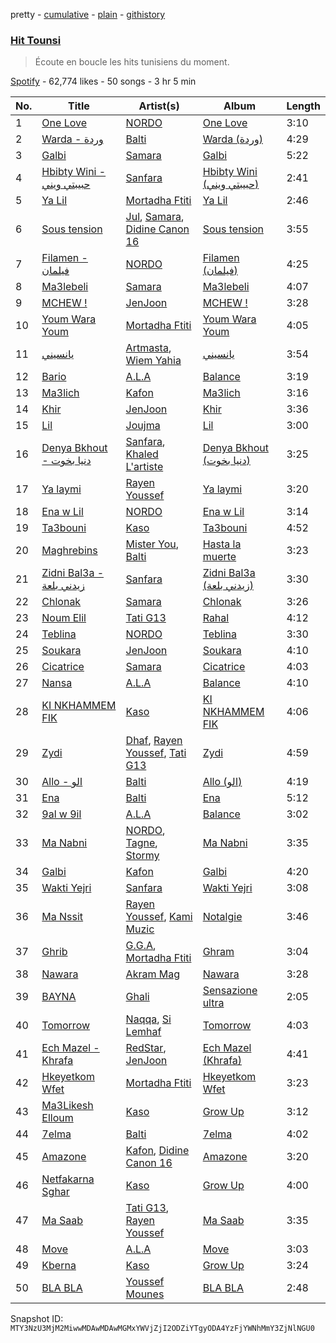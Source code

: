 pretty - [cumulative](/playlists/cumulative/37i9dQZF1DX9HeUXWsJonl.md) - [plain](/playlists/plain/37i9dQZF1DX9HeUXWsJonl) - [githistory](https://github.githistory.xyz/mackorone/spotify-playlist-archive/blob/main/playlists/plain/37i9dQZF1DX9HeUXWsJonl)

### [Hit Tounsi](https://open.spotify.com/playlist/37i9dQZF1DX9HeUXWsJonl)

> Écoute en boucle les hits tunisiens du moment.

[Spotify](https://open.spotify.com/user/spotify) - 62,774 likes - 50 songs - 3 hr 5 min

| No. | Title | Artist(s) | Album | Length |
|---|---|---|---|---|
| 1 | [One Love](https://open.spotify.com/track/5oHN7syQOktjfuFzg12UBl) | [NORDO](https://open.spotify.com/artist/44qTyRXwTktHVC0X1FGnJn) | [One Love](https://open.spotify.com/album/6BCjHmj1zFwLeAF2La2jKY) | 3:10 |
| 2 | [Warda \- وردة](https://open.spotify.com/track/5iv5BmdSI63MOkRaV95agi) | [Balti](https://open.spotify.com/artist/4cgw3nEf6uOQ2NqHwSXErR) | [Warda \(وردة\)](https://open.spotify.com/album/3IulcYLJcCYEQyE0Ufthtl) | 4:29 |
| 3 | [Galbi](https://open.spotify.com/track/0pD4zoFSCXvBkqka5j4qew) | [Samara](https://open.spotify.com/artist/0WfKB7Lqqykt6gdtirYJUm) | [Galbi](https://open.spotify.com/album/3LLJ8bmI6YrK73g6RhHEPK) | 5:22 |
| 4 | [Hbibty Wini \- حبيبتي ويني](https://open.spotify.com/track/2Gru4OBnrGbfM7mIpts6Fk) | [Sanfara](https://open.spotify.com/artist/2s55Po6VBr22RYwlCmYlY6) | [Hbibty Wini \(حبيبتي ويني\)](https://open.spotify.com/album/7jwGkqkRlEcpFIy0kcYH20) | 2:41 |
| 5 | [Ya Lil](https://open.spotify.com/track/3hvJHXAuKeSRSShUEl9v0c) | [Mortadha Ftiti](https://open.spotify.com/artist/1JKD6r1BHHPW5UjN9JKwia) | [Ya Lil](https://open.spotify.com/album/4jcoGlVZZi1hu3PhxxIeqB) | 2:46 |
| 6 | [Sous tension](https://open.spotify.com/track/6h0sdTa2cXLsHuxjd29clN) | [Jul](https://open.spotify.com/artist/3IW7ScrzXmPvZhB27hmfgy), [Samara](https://open.spotify.com/artist/0WfKB7Lqqykt6gdtirYJUm), [Didine Canon 16](https://open.spotify.com/artist/2aVPTWc4WYc7b384eatevF) | [Sous tension](https://open.spotify.com/album/4q73ju7gYbEFuZCr8Ex5kq) | 3:55 |
| 7 | [Filamen \- فيلمان](https://open.spotify.com/track/5SfgODdv831EqaStxXB8el) | [NORDO](https://open.spotify.com/artist/44qTyRXwTktHVC0X1FGnJn) | [Filamen \(فيلمان\)](https://open.spotify.com/album/3Q9SpkTQLw5g0fyfObjYZ5) | 4:25 |
| 8 | [Ma3lebeli](https://open.spotify.com/track/6KnxFw2AetemRnBKgN26B8) | [Samara](https://open.spotify.com/artist/0WfKB7Lqqykt6gdtirYJUm) | [Ma3lebeli](https://open.spotify.com/album/5qw02s0C0OQmlom0DEc31T) | 4:07 |
| 9 | [MCHEW !](https://open.spotify.com/track/5wXQE0LVpsiIELgQqCPwfe) | [JenJoon](https://open.spotify.com/artist/5EueujjeEpYjmaQbAuaetK) | [MCHEW !](https://open.spotify.com/album/4eVpsLlYCq0Aeh0u6RhdTK) | 3:28 |
| 10 | [Youm Wara Youm](https://open.spotify.com/track/5qicaloS3NlXFjw9HupZa6) | [Mortadha Ftiti](https://open.spotify.com/artist/1JKD6r1BHHPW5UjN9JKwia) | [Youm Wara Youm](https://open.spotify.com/album/12rqCKonJMpJeawjO5zHT9) | 4:05 |
| 11 | [يانسيني](https://open.spotify.com/track/4olmN1eeTy2fTnAX6ZCwqJ) | [Artmasta](https://open.spotify.com/artist/5nIOjs6hpgOxasVYbKOAui), [Wiem Yahia](https://open.spotify.com/artist/4LOXLGzjdPXGPQbGwbQXxd) | [يانسيني](https://open.spotify.com/album/5HTrBgHnnnTVMN2ZSRdw7a) | 3:54 |
| 12 | [Bario](https://open.spotify.com/track/1lpg6YHzAsWn2dyAYhHxv2) | [A.L.A](https://open.spotify.com/artist/3MKpGPhBp9KeXjGooKHNDX) | [Balance](https://open.spotify.com/album/4CqnL9u5Vb1mtRTrk9C02x) | 3:19 |
| 13 | [Ma3lich](https://open.spotify.com/track/5alqglkGs6BMV7WGUvjyVv) | [Kafon](https://open.spotify.com/artist/1g7CL458gLNv8UY3W2IFBw) | [Ma3lich](https://open.spotify.com/album/6Mgz9dw5CWYFHK936bMH07) | 3:16 |
| 14 | [Khir](https://open.spotify.com/track/26Xvxzbj11H9b04kc7RTZ4) | [JenJoon](https://open.spotify.com/artist/5EueujjeEpYjmaQbAuaetK) | [Khir](https://open.spotify.com/album/1XyZvi7vMiQ2bCWNIhOi2z) | 3:36 |
| 15 | [Lil](https://open.spotify.com/track/58ZDRk8fyRvesaCYGro0Di) | [Joujma](https://open.spotify.com/artist/6J3OrlKMbWMx60M7QuDJsf) | [Lil](https://open.spotify.com/album/7JFYWTodPY8Eb2UsKFEYlB) | 3:00 |
| 16 | [Denya Bkhout \- دنيا بخوت](https://open.spotify.com/track/7vA7XKOXZcVVAwYw9d1ZYc) | [Sanfara](https://open.spotify.com/artist/2s55Po6VBr22RYwlCmYlY6), [Khaled L'artiste](https://open.spotify.com/artist/6nUgQSUscZW4aFAg3C2ZPu) | [Denya Bkhout \(دنيا بخوت\)](https://open.spotify.com/album/5TA7rpDHWi2M9RWYOScgNn) | 3:25 |
| 17 | [Ya laymi](https://open.spotify.com/track/24oXPBDSSzhNF12yXpxUhE) | [Rayen Youssef](https://open.spotify.com/artist/3rN1K1PmBAEbbdg2sOP2Pk) | [Ya laymi](https://open.spotify.com/album/4rh4V5WvntbsRpyDSnH4eB) | 3:20 |
| 18 | [Ena w Lil](https://open.spotify.com/track/6LtMDz7Nwtk96t4kcIECSC) | [NORDO](https://open.spotify.com/artist/44qTyRXwTktHVC0X1FGnJn) | [Ena w Lil](https://open.spotify.com/album/2izxjq31e1G4SxNBAxvMJl) | 3:14 |
| 19 | [Ta3bouni](https://open.spotify.com/track/65aEPfjjGbYvuCamNhfaa0) | [Kaso](https://open.spotify.com/artist/1Brdq29oq6t0jyJeeLLMx0) | [Ta3bouni](https://open.spotify.com/album/6hGPmmWjolKkO584x6wcIa) | 4:52 |
| 20 | [Maghrebins](https://open.spotify.com/track/4U5h7GaXXXNOLpuo5vr3dU) | [Mister You](https://open.spotify.com/artist/74YbW6s8CZdaYLxJU9HeS7), [Balti](https://open.spotify.com/artist/4cgw3nEf6uOQ2NqHwSXErR) | [Hasta la muerte](https://open.spotify.com/album/72MdvUI4rPAcOTW0ty9zuw) | 3:23 |
| 21 | [Zidni Bal3a \- زيدني بلعة](https://open.spotify.com/track/0GIDZOCNCYzFZm6ISFPDgA) | [Sanfara](https://open.spotify.com/artist/2s55Po6VBr22RYwlCmYlY6) | [Zidni Bal3a \(زيدني بلعة\)](https://open.spotify.com/album/6inZ22BdbOv5k2Fg4dwQjh) | 3:30 |
| 22 | [Chlonak](https://open.spotify.com/track/3rkuOoH3o33ni0sNOEZQs7) | [Samara](https://open.spotify.com/artist/0WfKB7Lqqykt6gdtirYJUm) | [Chlonak](https://open.spotify.com/album/0cGkSy5xNbR16gSUlqgtIe) | 3:26 |
| 23 | [Noum Elil](https://open.spotify.com/track/7D9vjMrVVF9cG2z4vB6SQY) | [Tati G13](https://open.spotify.com/artist/0U33TLQaAlL1uLccEYAXnI) | [Rahal](https://open.spotify.com/album/3mif5AjUcXbVBQL3QLSP5Q) | 4:12 |
| 24 | [Teblina](https://open.spotify.com/track/62BTtJMH55mNZWkt7bsiN2) | [NORDO](https://open.spotify.com/artist/44qTyRXwTktHVC0X1FGnJn) | [Teblina](https://open.spotify.com/album/1lCnDpXNlxvQ3Pw8WgxDAm) | 3:30 |
| 25 | [Soukara](https://open.spotify.com/track/4E9W5CF1SVwRrYX8xZ7H2x) | [JenJoon](https://open.spotify.com/artist/5EueujjeEpYjmaQbAuaetK) | [Soukara](https://open.spotify.com/album/0cdBTS4wd4T2k7Bwpw1eP0) | 4:10 |
| 26 | [Cicatrice](https://open.spotify.com/track/4ijVcIJQmQJsMM79kQ6axU) | [Samara](https://open.spotify.com/artist/0WfKB7Lqqykt6gdtirYJUm) | [Cicatrice](https://open.spotify.com/album/4xRldT6DB8MdQp60tBVwgq) | 4:03 |
| 27 | [Nansa](https://open.spotify.com/track/3evFZBD8uSlXvqBYWuUfri) | [A.L.A](https://open.spotify.com/artist/3MKpGPhBp9KeXjGooKHNDX) | [Balance](https://open.spotify.com/album/4CqnL9u5Vb1mtRTrk9C02x) | 4:10 |
| 28 | [KI NKHAMMEM FIK](https://open.spotify.com/track/1IfYpioyU828cGgXJK44Bi) | [Kaso](https://open.spotify.com/artist/1Brdq29oq6t0jyJeeLLMx0) | [KI NKHAMMEM FIK](https://open.spotify.com/album/3957FwIBCahzUaxaboTkLO) | 4:06 |
| 29 | [Zydi](https://open.spotify.com/track/1r2iFBeekSLVyHetVvfTpy) | [Dhaf](https://open.spotify.com/artist/5nl9XGwpeR6xL7UCNuUgk4), [Rayen Youssef](https://open.spotify.com/artist/3rN1K1PmBAEbbdg2sOP2Pk), [Tati G13](https://open.spotify.com/artist/0U33TLQaAlL1uLccEYAXnI) | [Zydi](https://open.spotify.com/album/2gijwfmnPlKT61VSEUOFxY) | 4:59 |
| 30 | [Allo \- الو](https://open.spotify.com/track/1mYKk7dWVDcfn8lTJ6CKJV) | [Balti](https://open.spotify.com/artist/4cgw3nEf6uOQ2NqHwSXErR) | [Allo \(الو\)](https://open.spotify.com/album/5sw19c2WnCbMacw9OzubzT) | 4:19 |
| 31 | [Ena](https://open.spotify.com/track/2EgLc1ac8D2PRIoOc0MWhA) | [Balti](https://open.spotify.com/artist/4cgw3nEf6uOQ2NqHwSXErR) | [Ena](https://open.spotify.com/album/6ikbd0GPRfPckuN7rLDSit) | 5:12 |
| 32 | [9al w 9il](https://open.spotify.com/track/3GDQzysNN5JUDclQHMtvHG) | [A.L.A](https://open.spotify.com/artist/3MKpGPhBp9KeXjGooKHNDX) | [Balance](https://open.spotify.com/album/4CqnL9u5Vb1mtRTrk9C02x) | 3:02 |
| 33 | [Ma Nabni](https://open.spotify.com/track/09L0R9oOyNyC6X8c2aKLtW) | [NORDO](https://open.spotify.com/artist/44qTyRXwTktHVC0X1FGnJn), [Tagne](https://open.spotify.com/artist/3977Z9BZCFbJQYwdIdVwgc), [Stormy](https://open.spotify.com/artist/5Do9u0GoN4gFn6Nk8NGDhh) | [Ma Nabni](https://open.spotify.com/album/0TlqqkCP5JzdgFHCJzuXwO) | 3:35 |
| 34 | [Galbi](https://open.spotify.com/track/7Bri5HtRLTiCq17j3ogbH8) | [Kafon](https://open.spotify.com/artist/1g7CL458gLNv8UY3W2IFBw) | [Galbi](https://open.spotify.com/album/5y7m6UDox56LbgePd50uXX) | 4:20 |
| 35 | [Wakti Yejri](https://open.spotify.com/track/2rdBSVBD6xMJOmCNrGniSr) | [Sanfara](https://open.spotify.com/artist/2s55Po6VBr22RYwlCmYlY6) | [Wakti Yejri](https://open.spotify.com/album/7smElBnJjgj4vptmJx5OXo) | 3:08 |
| 36 | [Ma Nssit](https://open.spotify.com/track/1TV0wz0iAOiPMETEK8ywhl) | [Rayen Youssef](https://open.spotify.com/artist/3rN1K1PmBAEbbdg2sOP2Pk), [Kami Muzic](https://open.spotify.com/artist/7gwxgj3x9nJirsEwckTIms) | [Notalgie](https://open.spotify.com/album/6OqhouMSH01qp4CNl1VXYQ) | 3:46 |
| 37 | [Ghrib](https://open.spotify.com/track/6UmPJTPqQ3HXZkGHzpCR2H) | [G.G.A](https://open.spotify.com/artist/3Ofbm810VXiC3VaO76oMPP), [Mortadha Ftiti](https://open.spotify.com/artist/1JKD6r1BHHPW5UjN9JKwia) | [Ghram](https://open.spotify.com/album/1NyH5ubcU9CCabIjVJkAHO) | 3:04 |
| 38 | [Nawara](https://open.spotify.com/track/0oO79isQFRKI7hZx7Xt2fa) | [Akram Mag](https://open.spotify.com/artist/2RN3sars5oJnOWYJYLFzU1) | [Nawara](https://open.spotify.com/album/7MTBwPr1K0vUsyetOHPXgM) | 3:28 |
| 39 | [BAYNA](https://open.spotify.com/track/1tZDQqGmN6A6wOWPHkJoC1) | [Ghali](https://open.spotify.com/artist/3egWSWp7Y4FyCKIyvXbw7L) | [Sensazione ultra](https://open.spotify.com/album/7x0QV22Ci2ZOm9HweqBLhn) | 2:05 |
| 40 | [Tomorrow](https://open.spotify.com/track/4wzFYKgyMtU8KDl8d7N1Ry) | [Naqqa](https://open.spotify.com/artist/65D6dxtE0d7MoKoJfxOEyH), [Si Lemhaf](https://open.spotify.com/artist/3wOVvUvge4HJNiAgSMPNox) | [Tomorrow](https://open.spotify.com/album/1BNLeUBIAYE6dPAKjKV21M) | 4:03 |
| 41 | [Ech Mazel \- Khrafa](https://open.spotify.com/track/1XiL9Lp1p9WfIAzuNR1uWD) | [RedStar](https://open.spotify.com/artist/5KrsMlfx8tbhq2GjZo0KP5), [JenJoon](https://open.spotify.com/artist/5EueujjeEpYjmaQbAuaetK) | [Ech Mazel \(Khrafa\)](https://open.spotify.com/album/33phU9MxhOINJYSGYHyEpK) | 4:41 |
| 42 | [Hkeyetkom Wfet](https://open.spotify.com/track/7bzfVYSm6pU0gwuX20rFuY) | [Mortadha Ftiti](https://open.spotify.com/artist/1JKD6r1BHHPW5UjN9JKwia) | [Hkeyetkom Wfet](https://open.spotify.com/album/1gbsicMYbNsGdEfV195AyI) | 3:23 |
| 43 | [Ma3Likesh Elloum](https://open.spotify.com/track/2BDStFDyWmfAKYw1Vz0LTA) | [Kaso](https://open.spotify.com/artist/1Brdq29oq6t0jyJeeLLMx0) | [Grow Up](https://open.spotify.com/album/2QEUmVsZvzKaCn9kGah2AR) | 3:12 |
| 44 | [7elma](https://open.spotify.com/track/2Dbvw3R3GqaF4ucrbe4dTs) | [Balti](https://open.spotify.com/artist/4cgw3nEf6uOQ2NqHwSXErR) | [7elma](https://open.spotify.com/album/27l6Sbd25Oy7dhrNxItLJQ) | 4:02 |
| 45 | [Amazone](https://open.spotify.com/track/2MYKMHhMFIlmYKn05C9cV2) | [Kafon](https://open.spotify.com/artist/1g7CL458gLNv8UY3W2IFBw), [Didine Canon 16](https://open.spotify.com/artist/2aVPTWc4WYc7b384eatevF) | [Amazone](https://open.spotify.com/album/42rj17QXfTKr8YjAhUKZ28) | 3:20 |
| 46 | [Netfakarna Sghar](https://open.spotify.com/track/5SXmbTghHaWfLJCAFBqX0a) | [Kaso](https://open.spotify.com/artist/1Brdq29oq6t0jyJeeLLMx0) | [Grow Up](https://open.spotify.com/album/2QEUmVsZvzKaCn9kGah2AR) | 4:00 |
| 47 | [Ma Saab](https://open.spotify.com/track/2lvt3ournLiAlPcwkggOVl) | [Tati G13](https://open.spotify.com/artist/0U33TLQaAlL1uLccEYAXnI), [Rayen Youssef](https://open.spotify.com/artist/3rN1K1PmBAEbbdg2sOP2Pk) | [Ma Saab](https://open.spotify.com/album/0B6maLCCMJNGbZ83z5hpEa) | 3:35 |
| 48 | [Move](https://open.spotify.com/track/5XnU6fppfaCp8cJCM0SXxe) | [A.L.A](https://open.spotify.com/artist/3MKpGPhBp9KeXjGooKHNDX) | [Move](https://open.spotify.com/album/717IhcEaucsFqL7YlM3aUa) | 3:03 |
| 49 | [Kberna](https://open.spotify.com/track/3qPuUbEjX7fBcj4WPUkbh4) | [Kaso](https://open.spotify.com/artist/1Brdq29oq6t0jyJeeLLMx0) | [Grow Up](https://open.spotify.com/album/2QEUmVsZvzKaCn9kGah2AR) | 3:24 |
| 50 | [BLA BLA](https://open.spotify.com/track/4XDaWzm0Y6gZoRuo2engXC) | [Youssef Mounes](https://open.spotify.com/artist/6sMjcbHchN0wUoMmYhKSD2) | [BLA BLA](https://open.spotify.com/album/5qy4gJpXBGvCqlAM7uyVTj) | 2:48 |

Snapshot ID: `MTY3NzU3MjM2MiwwMDAwMDAwMGMxYWVjZjI2ODZiYTgyODA4YzFjYWNhMmY3ZjNlNGU0`
